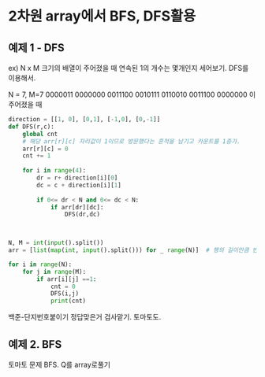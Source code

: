 # 2차원 array에서 BFS, DFS활용

## 예제 1 - DFS

ex) N x M 크기의 배열이 주어졌을 때 연속된 1의 개수는 몇개인지 세어보기. DFS를 이용해서.



N = 7, M=7
0000011
0000000
0011100
0010111
0110010
0011100
0000000
이 주어졌을 때

```python
direction = [[1, 0], [0,1], [-1,0], [0,-1]]
def DFS(r,c):
    global cnt
    # 해당 arr[r][c] 자리값이 1이므로 방문했다는 흔적을 남기고 카운트를 1증가.
    arr[r][c] = 0
    cnt += 1
    
    for i in range(4):
        dr = r+ direction[i][0]
        dc = c + direction[i][1]
        
        if 0<= dr < N and 0<= dc < N:
            if arr[dr][dc]:
                DFS(dr,dc)
                


N, M = int(input().split())
arr = [list(map(int, input().split())) for _ range(N)]  # 행의 길이만큼 반복

for i in range(N):
    for j in range(M):
        if arr[i][j] ==1:
            cnt = 0
            DFS(i,j)
            print(cnt)
```



백준-단지번호붙이기 정답맞은거 검사맡기. 토마토도.

## 예제 2. BFS

토마토 문제 BFS. Q를 array로풀기